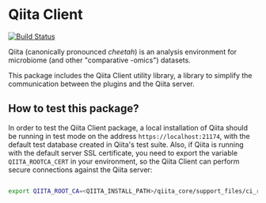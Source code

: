 Qiita Client
============

[![Build Status](https://github.com/qiita-spots/qiita_client/actions/workflows/qiita-ci.yml/badge.svg)](https://github.com/qiita-spots/qiita_client/actions/workflows/qiita-ci.yml)

Qiita (canonically pronounced *cheetah*) is an analysis environment for microbiome (and other "comparative -omics") datasets.

This package includes the Qiita Client utility library, a library to simplify the communication between the plugins and the Qiita server.

How to test this package?
-------------------------
In order to test the Qiita Client package, a local installation of Qiita should be running in test mode on the address `https://localhost:21174`, with the default test database created in Qiita's test suite.
Also, if Qiita is running with the default server SSL certificate, you need to export the variable `QIITA_ROOTCA_CERT` in your environment, so the Qiita Client can perform secure connections against the Qiita server:

```bash

export QIITA_ROOT_CA=<QIITA_INSTALL_PATH>/qiita_core/support_files/ci_rootca.crt
```
